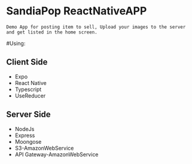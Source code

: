 # SandiaPop ReactNativeAPP

    Demo App for posting item to sell, Upload your images to the server and get listed in the home screen.

#Using:

## Client Side

- Expo
- React Native
- Typescript
- UseReducer

## Server Side

- NodeJs
- Express
- Moongose
- S3-AmazonWebService
- API Gateway-AmazonWebService
